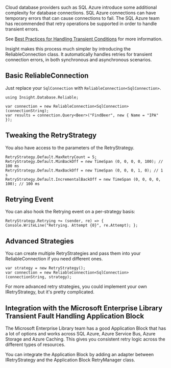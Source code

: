 Cloud database providers such as SQL Azure introduce some additional complexity for database connections. SQL Azure connections can have temporary errors that can cause connections to fail. The SQL Azure team has recommended that retry operations be supported in order to handle transient errors.

See [Best Practices for Handling Transient Conditions](http://windowsazurecat.com/2010/10/best-practices-for-handling-transient-conditions-in-sql-azure-client-applications/) for more information.

Insight makes this process much simpler by introducing the ReliableConnection class. It automatically handles retries for transient connection errors, in both synchronous and asynchronous scenarios.

## Basic ReliableConnection ##

Just replace your `SqlConnection` with `ReliableConnection<SqlConnection>`.

	using Insight.Database.Reliable;

	var connection = new ReliableConnection<SqlConnection>(connectionString);
	var results = connection.Query<Beer>("FindBeer", new { Name = "IPA" });

## Tweaking the RetryStrategy ##

You also have access to the parameters of the RetryStrategy.

	RetryStrategy.Default.MaxRetryCount = 5;
	RetryStrategy.Default.MinBackOff = new TimeSpan (0, 0, 0, 0, 100); // 100 ms
	RetryStrategy.Default.MaxBackOff = new TimeSpan (0, 0, 0, 1, 0); // 1 s
	RetryStrategy.Default.IncrementalBackOff = new TimeSpan (0, 0, 0, 0, 100); // 100 ms

## Retrying Event ##

You can also hook the Retrying event on a per-strategy basis:

	RetryStrategy.Retrying += (sender, re) => { Console.WriteLine("Retrying. Attempt {0}", re.Attempt); };

## Advanced Strategies ##

You can create multiple RetryStrategies and pass them into your ReliableConnection if you need different ones.

	var strategy = new RetryStrategy();
	var connection = new ReliableConnection<SqlConnection>(connectionString, strategy);

For more advanced retry strategies, you could implement your own IRetryStrategy, but it's pretty complicated. 

## Integration with the Microsoft Enterprise Library Transient Fault Handling Application Block ##

The Microsoft Enterprise Library team has a good Application Block that has a lot of options and works across SQL Azure, Azure Service Bus, Azure Storage and Azure Caching. This gives you consistent retry logic across the different types of resources.

You can integrate the Application Block by adding an adapter between IRetryStrategy and the Application Block RetryManager class.